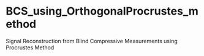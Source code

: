 # BCS_using_OrthogonalProcrustes_method
Signal Reconstruction from Blind Compressive Measurements using Procrustes Method
